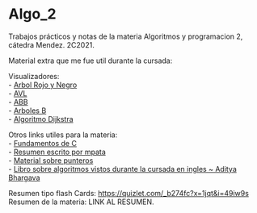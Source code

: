 # Algo_2

Trabajos prácticos y notas de la materia Algoritmos y programacion 2, cátedra Mendez. 2C2021.

Material extra que me fue util durante la cursada:

Visualizadores:  </br>
	- [Arbol Rojo y Negro](https://www.cs.usfca.edu/~galles/visualization/RedBlack.html) </br>
	- [AVL](https://www.cs.usfca.edu/~galles/visualization/AVLtree.html) </br>
	- [ABB](http://btv.melezinek.cz/binary-search-tree.html) </br>
	- [Arboles B](https://www.cs.usfca.edu/~galles/visualization/BTree.html) </br>
	- [Algoritmo Dijkstra](https://www.cs.usfca.edu/~galles/visualization/Dijkstra.html) </br>
 
Otros links utiles para la materia: </br>
	- [Fundamentos de C](https://www.learn-c.org/) </br>
	- [Resumen escrito por mpata](https://gitlab.com/mpata2000/algo2-resumen) </br>
	- [Material sobre punteros](https://computer.howstuffworks.com/c30.htm) </br>
	- [Libro sobre algoritmos vistos durante la cursada en ingles ~ Aditya Bhargava](https://drive.google.com/file/d/1VjFk2HHHmXkxj4s4HM4Jd_yR9LPUM1aP/view?usp=sharing) </br>

Resumen tipo flash Cards: https://quizlet.com/_b274fc?x=1jqt&i=49iw9s  </br>
Resumen de la materia: LINK AL RESUMEN. </br> 
